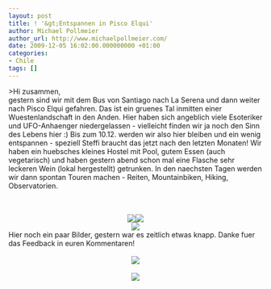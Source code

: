 ```yaml
---
layout: post
title: ! '&gt;Entspannen in Pisco Elqui'
author: Michael Pollmeier
author_url: http://www.michaelpollmeier.com/
date: 2009-12-05 16:02:00.000000000 +01:00
categories:
- Chile
tags: []
---
```

&gt;Hi zusammen,<br />gestern sind wir mit dem Bus von Santiago nach La Serena und dann weiter nach Pisco Elqui gefahren. Das ist ein gruenes Tal inmitten einer Wuestenlandschaft in den Anden. Hier haben sich angeblich viele Esoteriker und UFO-Anhaenger niedergelassen - vielleicht finden wir ja noch den Sinn des Lebens hier :) Bis zum 10.12. werden wir also hier bleiben und ein wenig entspannen - speziell Steffi braucht das jetzt nach den letzten Monaten! Wir haben ein huebsches kleines Hostel mit Pool, gutem Essen (auch vegetarisch) und haben gestern abend schon mal eine Flasche sehr leckeren Wein (lokal hergestellt) getrunken. In den naechsten Tagen werden wir dann spontan Touren machen - Reiten, Mountainbiken, Hiking, Observatorien.<br /><br /><br /><div class="separator" style="clear: both;text-align: center"><a href="http://4.bp.blogspot.com/_Cn09t_zdEjY/SxqDzbRa3yI/AAAAAAAAACY/pZJ5q4ta93M/s1600-h/P1000416.JPG"><img border="0" src="http://4.bp.blogspot.com/_Cn09t_zdEjY/SxqDzbRa3yI/AAAAAAAAACY/pZJ5q4ta93M/s400/P1000416.JPG" /></a><a href="http://4.bp.blogspot.com/_Cn09t_zdEjY/SxqDxSE-_fI/AAAAAAAAACQ/15VD0lv7RLY/s1600-h/P1000411.JPG"><img border="0" src="http://4.bp.blogspot.com/_Cn09t_zdEjY/SxqDxSE-_fI/AAAAAAAAACQ/15VD0lv7RLY/s400/P1000411.JPG" /></a><br /></div><div class="separator" style="clear: both;text-align: center"><a href="http://2.bp.blogspot.com/_Cn09t_zdEjY/SxqDIgTjYbI/AAAAAAAAACA/ZwHqEGy_04U/s1600-h/P1000423.JPG"><img border="0" src="http://2.bp.blogspot.com/_Cn09t_zdEjY/SxqDIgTjYbI/AAAAAAAAACA/ZwHqEGy_04U/s400/P1000423.JPG" /></a><br /></div><div style="border-bottom: medium none;border-left: medium none;border-right: medium none;border-top: medium none">Hier noch ein paar Bilder, gestern war es zeitlich etwas knapp. Danke fuer das Feedback in euren Kommentaren!<br /></div><div style="border-bottom: medium none;border-left: medium none;border-right: medium none;border-top: medium none"><br /></div><div class="separator" style="clear: both;text-align: center"><a href="http://3.bp.blogspot.com/_Cn09t_zdEjY/SxqC9vB45NI/AAAAAAAAAB4/W5KDG8bHsMo/s1600-h/P1000373.JPG"><img border="0" src="http://3.bp.blogspot.com/_Cn09t_zdEjY/SxqC9vB45NI/AAAAAAAAAB4/W5KDG8bHsMo/s400/P1000373.JPG" /></a><br /></div><div class="separator" style="clear: both;text-align: center"><br /></div><div class="separator" style="clear: both;text-align: center"><a href="http://4.bp.blogspot.com/_Cn09t_zdEjY/SxqDwPkr5KI/AAAAAAAAACI/mRdHO5ZTvBg/s1600-h/P1000375.JPG"><img border="0" src="http://4.bp.blogspot.com/_Cn09t_zdEjY/SxqDwPkr5KI/AAAAAAAAACI/mRdHO5ZTvBg/s400/P1000375.JPG" /></a><br /></div><div style="border-bottom: medium none;border-left: medium none;border-right: medium none;border-top: medium none"><br /></div>
